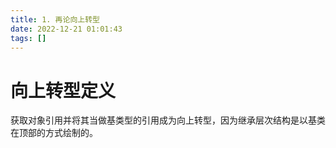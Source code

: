 ```yaml
---
title: 1. 再论向上转型  
date: 2022-12-21 01:01:43  
tags: []  
---
```


# 向上转型定义

获取对象引用并将其当做基类型的引用成为向上转型，因为继承层次结构是以基类在顶部的方式绘制的。



